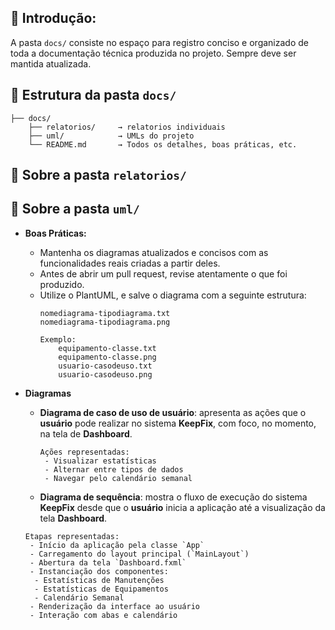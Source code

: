 ## 📖 Introdução:
A pasta `docs/` consiste no espaço para registro conciso e organizado de toda a documentação técnica produzida no projeto. Sempre deve ser mantida atualizada.

## 📁 Estrutura da pasta `docs/`
```
├── docs/
    ├── relatorios/     → relatorios individuais
    ├── uml/            → UMLs do projeto
    └── README.md       → Todos os detalhes, boas práticas, etc.
```

## 🔎 Sobre a pasta `relatorios/`
## 🔎 Sobre a pasta `uml/`
- **Boas Práticas:**
  - Mantenha os diagramas atualizados e concisos com as funcionalidades reais criadas a partir deles.
  - Antes de abrir um pull request, revise atentamente o que foi produzido.
  - Utilize o PlantUML, e salve o diagrama com a seguinte estrutura:
    ```
    nomediagrama-tipodiagrama.txt
    nomediagrama-tipodiagrama.png

    Exemplo:
        equipamento-classe.txt
        equipamento-classe.png
        usuario-casodeuso.txt
        usuario-casodeuso.png
    ```


- **Diagramas**

  - **Diagrama de caso de uso de usuário**: apresenta as ações que o **usuário** pode realizar no sistema **KeepFix**, com foco, no momento, na tela de **Dashboard**.
    ```
    Ações representadas:
     - Visualizar estatísticas
     - Alternar entre tipos de dados
     - Navegar pelo calendário semanal
    ```
    
  - **Diagrama de sequência**: mostra o fluxo de execução do sistema **KeepFix** desde que o **usuário** inicia a aplicação até a visualização da tela **Dashboard**.
   ```
   Etapas representadas:
    - Início da aplicação pela classe `App`
    - Carregamento do layout principal (`MainLayout`)
    - Abertura da tela `Dashboard.fxml`
    - Instanciação dos componentes:
     - Estatísticas de Manutenções
     - Estatísticas de Equipamentos
     - Calendário Semanal
    - Renderização da interface ao usuário
    - Interação com abas e calendário
   ```
